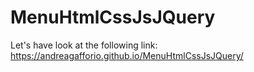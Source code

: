 # MenuHtmlCssJsJQuery

Let's have look at the following link:<br>
https://andreagafforio.github.io/MenuHtmlCssJsJQuery/
